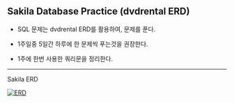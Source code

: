 ## Sakila Database Practice (dvdrental ERD)

- SQL 문제는 dvdrental ERD를 활용하여, 문제를 푼다.

- 1주일중 5일간 하루에 한 문제씩 푸는것을 권장한다.

- 1주에 한번 사용한 쿼리문을 정리한다.



------

Sakila ERD

[![ERD](https://www.jooq.org/img/sakila.png)](https://www.jooq.org/sakila)
